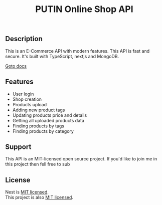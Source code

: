 <h1 align="center" style="font-weight: bold">PUTIN Online Shop API</h1>
<br/>

## Description

This is an E-Commerce API with modern features. This API is fast and secure. It's built with TypeScript, nextjs and MongoDB. 

[Goto docs](./docs/documentation.md)

## Features

- User login
- Shop creation
- Products upload
- Adding new product tags
- Updating products price and details
- Getting all uploaded products data
- Finding products by tags
- Finding products by category

## Support

This API is an MIT-licensed open source project. If you'd like to join me in this project then fell free to sub

## License

Nest is [MIT licensed](LICENSE).  
This project is also [MIT licensed](./LICENSE).
